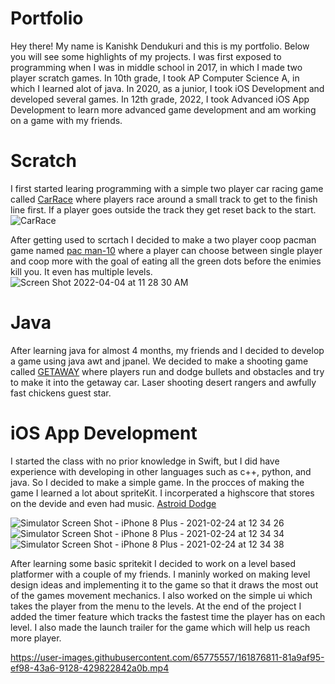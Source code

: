 # Portfolio

Hey there! My name is Kanishk Dendukuri and this is my portfolio. Below you will see some highlights of my projects. I was first exposed to programming when I was in middle school in 2017, in which I made two player scratch games. In 10th grade, I took AP Computer Science A, in which I learned alot of java. In 2020, as a junior, I took iOS Development and developed several games. In 12th grade, 2022, I took Advanced iOS App Development to learn more advanced game development and am working on a game with my friends.


# Scratch

I first started learing programming with a simple two player car racing game called [CarRace](https://scratch.mit.edu/projects/163303345/) where players race around a small track to get to the finish line first. If a player goes outside the track they get reset back to the start. 
![CarRace](https://user-images.githubusercontent.com/65775557/161588718-9a4a12f1-402b-458b-a553-81c672e196e4.png)

After getting used to scrtach I decided to make a two player coop pacman game named [pac man-10](https://scratch.mit.edu/projects/164566851/) where a player can choose between single player and coop more with the goal of eating all the green dots before the enimies kill you. It even has multiple levels. 
![Screen Shot 2022-04-04 at 11 28 30 AM](https://user-images.githubusercontent.com/65775557/161589517-4d59b96a-d5c9-4692-b072-8a9967402085.png)


# Java

After learning java for almost 4 months, my friends and I decided to develop a game using java awt and jpanel. We decided to make a shooting game called [GETAWAY](https://github.com/EPHS-Java-2020/final-post-ap-project-2020-team-mario/) where players run and dodge bullets and obstacles and try to make it into the getaway car. Laser shooting desert rangers and awfully fast chickens guest star.



# iOS App Development

I started the class with no prior knowledge in Swift, but I did have experience with developing in other languages such as c++, python, and java. So I decided to make a simple game. In the procces of making the game I learned a lot about spriteKit. I incorperated a highscore that stores on the devide and even had music. [Astroid Dodge](https://github.com/kanthecalc/SpaceKan)

![Simulator Screen Shot - iPhone 8 Plus - 2021-02-24 at 12 34 26](https://user-images.githubusercontent.com/65775557/161876554-7c21abb2-a564-4cb5-8054-8d2438c61d55.png)
![Simulator Screen Shot - iPhone 8 Plus - 2021-02-24 at 12 34 34](https://user-images.githubusercontent.com/65775557/161876555-7b8c6a95-9508-490b-a6d7-49e3a4e8c980.png)
![Simulator Screen Shot - iPhone 8 Plus - 2021-02-24 at 12 34 38](https://user-images.githubusercontent.com/65775557/161876556-fbd02510-a49e-4190-8e6e-f530dc6ca7b4.png)

After learning some basic spritekit I decided to work on a level based platformer with a couple of my friends. I maninly worked on making level design ideas and implementing it to the game so that it draws the most out of the games movement mechanics. I also worked on the simple ui which takes the player from the menu to the levels. At the end of the project I added the timer feature which tracks the fastest time the player has on each level. I also made the launch trailer for the game which will help us reach more player.


https://user-images.githubusercontent.com/65775557/161876811-81a9af95-ef98-43a6-9128-429822842a0b.mp4



